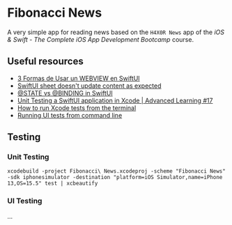 #  Fibonacci News

A very simple app for reading news based on the `H4X0R News` app of the _iOS & Swift - The Complete iOS App Development Bootcamp_ course.

## Useful resources

- [3 Formas de Usar un WEBVIEW en SwiftUI](https://www.youtube.com/watch?v=xvO8u1HqklE) 
- [SwiftUI sheet doesn't update content as expected](https://www.hackingwithswift.com/forums/swiftui/swiftui-sheet-doesn-t-update-content-as-expected/4681)
- [@STATE vs @BINDING in SwiftUI](https://www.swiftbeta.com/state-vs-binding-en-swiftui/)
- [Unit Testing a SwiftUI application in Xcode | Advanced Learning #17](https://www.youtube.com/watch?v=eqdvIUKsM2A&list=PLwvDm4Vfkdphc1LLLjCaEd87BEg07M97y&index=18)
- [How to run Xcode tests from the terminal](https://mokacoding.com/blog/running-tests-from-the-terminal)
- [Running UI tests from command line](https://jayeshkawli.ghost.io/running-ui-tests-from-command-line)

## Testing

### Unit Testing

`xcodebuild -project Fibonacci\ News.xcodeproj -scheme "Fibonacci News" -sdk iphonesimulator -destination "platform=iOS Simulator,name=iPhone 13,OS=15.5" test | xcbeautify`

### UI Testing

...
